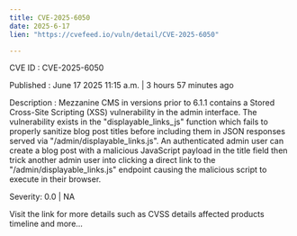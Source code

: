 ```yaml
---
title: CVE-2025-6050
date: 2025-6-17
lien: "https://cvefeed.io/vuln/detail/CVE-2025-6050"

---
```


CVE ID : CVE-2025-6050

Published :  June 17
2025
11:15 a.m. | 3 hours
57 minutes ago

Description : Mezzanine CMS
in versions prior to 6.1.1
contains a Stored Cross-Site Scripting (XSS) vulnerability in the admin interface. The vulnerability exists in the "displayable_links_js" function
which fails to properly sanitize blog post titles before including them in JSON responses served via "/admin/displayable_links.js". An authenticated admin user can create a blog post with a malicious JavaScript payload in the title field
then trick another admin user into clicking a direct link to the "/admin/displayable_links.js" endpoint
causing the malicious script to execute in their browser.

Severity: 0.0 | NA

Visit the link for more details
such as CVSS details
affected products
timeline
and more...
